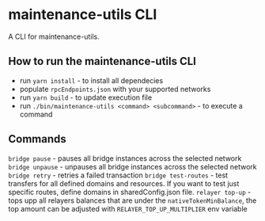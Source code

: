 # maintenance-utils CLI

A CLI for maintenance-utils.

## How to run the maintenance-utils CLI

* run `yarn install` - to install all dependecies
* populate `rpcEndpoints.json` with your supported networks
* run `yarn build` - to update execution file
* run `./bin/maintenance-utils <command> <subcommand>`  - to execute a command

## Commands

`bridge pause` - pauses all bridge instances across the selected network
`bridge unpause` - unpauses all bridge instances across the selected network
`bridge retry` - retries a failed transaction
`bridge test-routes` - test transfers for all defined domains and resources. If you want to test just specific routes, define domains in sharedConfig.json file.
`relayer top-up` - tops upp all relayers balances that are under the `nativeTokenMinBalance`, the top amount can be adjusted with `RELAYER_TOP_UP_MULTIPLIER` env variable
